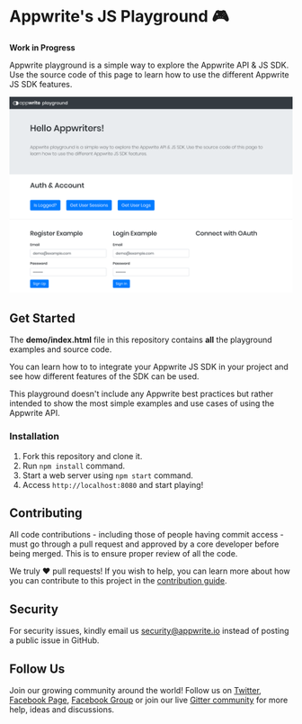 # Appwrite's JS Playground 🎮

**Work in Progress**

Appwrite playground is a simple way to explore the Appwrite API & JS SDK. Use the source code of this page to learn how to use the different Appwrite JS SDK features.

![Appwrite Playground](preview.png)

## Get Started

The **demo/index.html** file in this repository contains **all** the playground examples and source code.

You can learn how to to integrate your Appwrite JS SDK in your project and see how different features of the SDK can be used.

This playground doesn't include any Appwrite best practices but rather intended to show the most simple examples and use cases of using the Appwrite API.

### Installation

1. Fork this repository and clone it.
2. Run `npm install` command.
3. Start a web server using `npm start` command.
4. Access `http://localhost:8080` and start playing!

## Contributing

All code contributions - including those of people having commit access - must go through a pull request and approved by a core developer before being merged. This is to ensure proper review of all the code.

We truly ❤️ pull requests! If you wish to help, you can learn more about how you can contribute to this project in the [contribution guide]([CONTRIBUTING.md](https://github.com/appwrite/appwrite/blob/master/CONTRIBUTING.md)).

## Security

For security issues, kindly email us [security@appwrite.io](mailto:security@appwrite.io) instead of posting a public issue in GitHub.

## Follow Us

Join our growing community around the world! Follow us on [Twitter](https://twitter.com/appwrite_io), [Facebook Page](https://www.facebook.com/appwrite.io), [Facebook Group](https://www.facebook.com/groups/appwrite.developers/) or join our live [Gitter community](https://gitter.im/appwrite/community) for more help, ideas and discussions.
